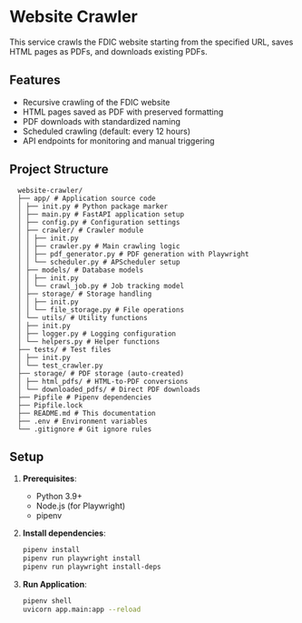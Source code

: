 # Website Crawler

This service crawls the FDIC website starting from the specified URL, saves HTML pages as PDFs, and downloads existing
PDFs.

## Features

- Recursive crawling of the FDIC website
- HTML pages saved as PDF with preserved formatting
- PDF downloads with standardized naming
- Scheduled crawling (default: every 12 hours)
- API endpoints for monitoring and manual triggering

## Project Structure
      website-crawler/
      ├── app/ # Application source code
      │ ├── init.py # Python package marker
      │ ├── main.py # FastAPI application setup
      │ ├── config.py # Configuration settings
      │ ├── crawler/ # Crawler module
      │ │ ├── init.py
      │ │ ├── crawler.py # Main crawling logic
      │ │ ├── pdf_generator.py # PDF generation with Playwright
      │ │ └── scheduler.py # APScheduler setup
      │ ├── models/ # Database models
      │ │ ├── init.py
      │ │ └── crawl_job.py # Job tracking model
      │ ├── storage/ # Storage handling
      │ │ ├── init.py
      │ │ └── file_storage.py # File operations
      │ └── utils/ # Utility functions
      │ ├── init.py
      │ ├── logger.py # Logging configuration
      │ └── helpers.py # Helper functions
      ├── tests/ # Test files
      │ ├── init.py
      │ └── test_crawler.py
      ├── storage/ # PDF storage (auto-created)
      │ ├── html_pdfs/ # HTML-to-PDF conversions
      │ └── downloaded_pdfs/ # Direct PDF downloads
      ├── Pipfile # Pipenv dependencies
      ├── Pipfile.lock
      ├── README.md # This documentation
      ├── .env # Environment variables
      └── .gitignore # Git ignore rules

## Setup

1. **Prerequisites**:
    - Python 3.9+
    - Node.js (for Playwright)
    - pipenv

2. **Install dependencies**:
   ```bash
   pipenv install
   pipenv run playwright install
   pipenv run playwright install-deps

3. **Run Application**:
   ```bash   
   pipenv shell
   uvicorn app.main:app --reload
